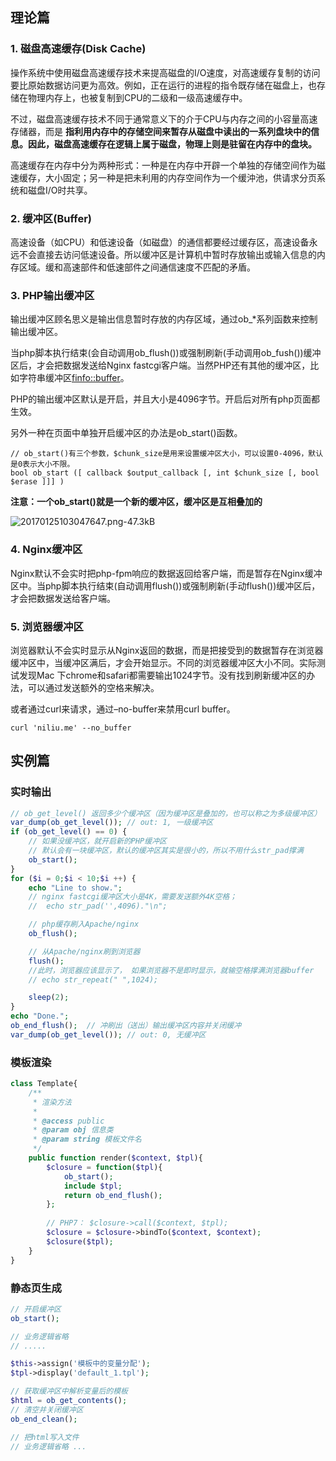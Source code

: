 ## 理论篇

### 1.  磁盘高速缓存(Disk Cache)

操作系统中使用磁盘高速缓存技术来提高磁盘的I/O速度，对高速缓存复制的访问要比原始数据访问更为高效。例如，正在运行的进程的指令既存储在磁盘上，也存储在物理内存上，也被复制到CPU的二级和一级高速缓存中。

不过，磁盘高速缓存技术不同于通常意义下的介于CPU与内存之间的小容量高速存储器，而是 **指利用内存中的存储空间来暂存从磁盘中读出的一系列盘块中的信息。因此，磁盘高速缓存在逻辑上属于磁盘，物理上则是驻留在内存中的盘块。**

高速缓存在内存中分为两种形式：一种是在内存中开辟一个单独的存储空间作为磁速缓存，大小固定；另一种是把未利用的内存空间作为一个缓沖池，供请求分页系统和磁盘I/O时共享。

### 2. 缓冲区(Buffer)

高速设备（如CPU）和低速设备（如磁盘）的通信都要经过缓存区，高速设备永远不会直接去访问低速设备。所以缓冲区是计算机中暂时存放输出或输入信息的内存区域。缓和高速部件和低速部件之间通信速度不匹配的矛盾。

### 3. PHP输出缓冲区

输出缓冲区顾名思义是输出信息暂时存放的内存区域，通过ob\_*系列函数来控制输出缓冲区。

当php脚本执行结束(会自动调用ob\_flush())或强制刷新(手动调用ob\_fush())缓冲区后，才会把数据发送给Nginx fastcgi客户端。当然PHP还有其他的缓冲区，比如字符串缓冲区[finfo::buffer](http://cn2.php.net/manual/zh/function.finfo-buffer.php)。

PHP的输出缓冲区默认是开启，并且大小是4096字节。开启后对所有php页面都生效。

另外一种在页面中单独开启缓冲区的办法是ob_start()函数。

```
// ob_start()有三个参数，$chunk_size是用来设置缓冲区大小，可以设置0-4096，默认是0表示大小不限。
bool ob_start ([ callback $output_callback [, int $chunk_size [, bool $erase ]]] )
```

**注意：一个ob_start()就是一个新的缓冲区，缓冲区是互相叠加的**

![20170125103047647.png-47.3kB][1]


### 4. Nginx缓冲区

Nginx默认不会实时把php-fpm响应的数据返回给客户端，而是暂存在Nginx缓冲区中。当php脚本执行结束(自动调用flush())或强制刷新(手动flush())缓冲区后，才会把数据发送给客户端。

### 5. 浏览器缓冲区

浏览器默认不会实时显示从Nginx返回的数据，而是把接受到的数据暂存在浏览器缓冲区中，当缓冲区满后，才会开始显示。不同的浏览器缓冲区大小不同。实际测试发现Mac 下chrome和safari都需要输出1024字节。没有找到刷新缓冲区的办法，可以通过发送额外的空格来解决。

或者通过curl来请求，通过–no-buffer来禁用curl buffer。

```
curl 'niliu.me' --no_buffer
```

## 实例篇

### 实时输出

```php
// ob_get_level() 返回多少个缓冲区（因为缓冲区是叠加的，也可以称之为多级缓冲区）
var_dump(ob_get_level()); // out: 1, 一级缓冲区
if (ob_get_level() == 0) {
    // 如果没缓冲区，就开启新的PHP缓冲区
    // 默认会有一块缓冲区，默认的缓冲区其实是很小的，所以不用什么str_pad撑满
    ob_start();
}
for ($i = 0;$i < 10;$i ++) {
    echo "Line to show.";
    // nginx fastcgi缓冲区大小是4K，需要发送额外4K空格；
    //  echo str_pad('',4096)."\n";

    // php缓存刷入Apache/nginx
    ob_flush();

    // 从Apache/nginx刷到浏览器
    flush();
    //此时，浏览器应该显示了， 如果浏览器不是即时显示，就输空格撑满浏览器buffer
    // echo str_repeat(" ",1024);

    sleep(2);
}
echo "Done.";
ob_end_flush();  // 冲刷出（送出）输出缓冲区内容并关闭缓冲
var_dump(ob_get_level()); // out: 0, 无缓冲区
```

### 模板渲染

```php
class Template{
    /**
     * 渲染方法
     *
     * @access public
     * @param obj 信息类
     * @param string 模板文件名
     */
    public function render($context, $tpl){
        $closure = function($tpl){
            ob_start();
            include $tpl;
            return ob_end_flush();
        };
         
        // PHP7： $closure->call($context, $tpl);
        $closure = $closure->bindTo($context, $context);
        $closure($tpl);
    }
}
```

### 静态页生成

```php
// 开启缓冲区
ob_start();

// 业务逻辑省略
// .....

$this->assign('模板中的变量分配');
$tpl->display('default_1.tpl');

// 获取缓冲区中解析变量后的模板
$html = ob_get_contents();
// 清空并关闭缓冲区
ob_end_clean();

// 把html写入文件
// 业务逻辑省略 ...
```


  [1]: http://static.zybuluo.com/a5635268/xid8hjcrd0fkz0dgwclzgdy8/20170125103047647.png